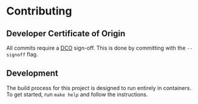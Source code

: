 # Contributing

## Developer Certificate of Origin

All commits require a [DCO](https://developercertificate.org/) sign-off.
This is done by committing with the `--signoff` flag.

## Development

The build process for this project is designed to run entirely in containers.
To get started, run `make help` and follow the instructions.
